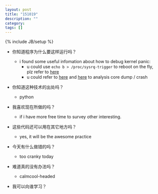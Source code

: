 ```yaml
---
layout: post
title: "151019"
description: ""
category: 
tags: []
---
```

{% include JB/setup %}

* 你知道程序为什么要这样运行吗？
  * i found some useful infomation about how to debug kernel panic:
    * u could use `echo b > /proc/sysrq-trigger` to reboot on the fly, plz refer to [here](https://major.io/2009/01/29/linux-emergency-reboot-or-shutdown-with-magic-commands/)
    * u could refer to [here](http://magazine.redhat.com/2007/08/15/a-quick-overview-of-linux-kernel-crash-dump-analysis/) and [here](https://codeascraft.com/2012/03/30/kernel-debugging-101/) to analysis core dump / crash

* 你知道这种技术的出处吗？
  * python

* 我喜欢现在所做的吗？
  * if i have more free time to survey other interesting.

* 这些代码还可以用在其它地方吗？
  * yes, it will be the awesome practice

* 今天有什么做错的吗？
  * too cranky today

* 难道真的没有办法吗？
  * calmcool-headed 

* 我可以向谁学习？
 
